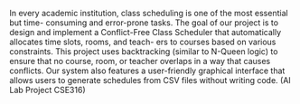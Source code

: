 In every academic institution, class scheduling is one of the most essential but time-
consuming and error-prone tasks. The goal of our project is to design and implement a
Conflict-Free Class Scheduler that automatically allocates time slots, rooms, and teach-
ers to courses based on various constraints. This project uses backtracking (similar to
N-Queen logic) to ensure that no course, room, or teacher overlaps in a way that causes
conflicts. Our system also features a user-friendly graphical interface that allows users
to generate schedules from CSV files without writing code.
(AI Lab Project CSE316)
